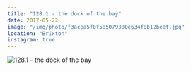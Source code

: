```yaml
---
title: "128.1 - the dock of the bay"
date: 2017-05-22
image: "/img/photo/f3acea5f0f585079300e634f8b12beef.jpg"
location: "Brixton"
instagram: true
---
```


![128.1 - the dock of the bay](/img/photo/f3acea5f0f585079300e634f8b12beef.jpg)
